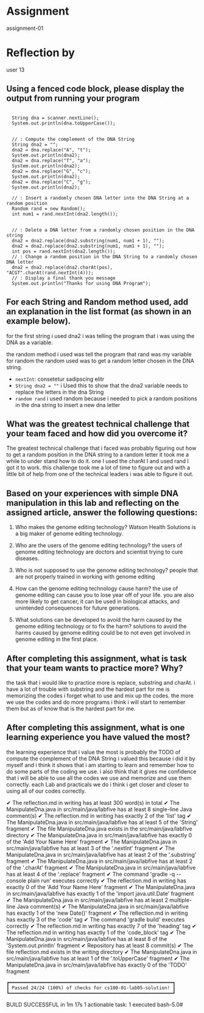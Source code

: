 # Assignment

assignment-01

# Reflection by

user 13

## Using a fenced code block, please display the output from running your program

```

  String dna = scanner.nextLine();
  System.out.println(dna.toUpperCase());


  // : Compute the complement of the DNA String
  String dna2 = "";
  dna2 = dna.replace("A", "t");
  System.out.println(dna2);
  dna2 = dna.replace("T", "a");
  System.out.println(dna2);
  dna2 = dna.replace("G", "c");
  System.out.println(dna2);
  dna2 = dna.replace("C", "g");
  System.out.println(dna2);

  // : Insert a randomly chosen DNA letter into the DNA String at a random position
  Random rand = new Random();
  int num1 = rand.nextInt(dna2.length());


  // : Delete a DNA letter from a randomly chosen position in the DNA string
  dna2 = dna2.replace(dna2.substring(num1, num1 + 1), "");
  dna2 = dna2.replace(dna2.substring(num1, num1 + 1), "");
  int pos = rand.nextInt(dna2.length());
  // : Change a random position in the DNA String to a randomly chosen DNA letter
  dna2 = dna2.replace(dna2.charAt(pos), "ACGT".charAt(rand.nextInt(4)));
  // : Display a final thank you message
  System.out.println("Thanks for using DNA Program");

```

## For each String and Random method used, add an explanation in the list format (as shown in an example below).
for the first string i used dna2 i was telling the program that i was using the DNA as a variable.

the random method i used was tell the program that rand was my variable for random
the random used was to get a random letter chosen in the DNA string.
- `nextInt`: consetetur sadipscing elitr
- `String dna2 = ""` i Used this to show that the dna2 variable needs to replace the letters in the dna String
- `random rand` i used random because i needed to pick a random positions in the dna string to insert a new dna letter


## What was the greatest technical challenge that your team faced and how did you overcome it?
The greatest technical challenge that i faced was probably figuring out how to get a random position in the DNA string to a random letter it took me a while to under stand how to do it. one I used the charAt I and used rand I got it to work. this challenge took me a lot of time to figure out and with a little bit of help from one of the technical leaders i was able to figure it out.


## Based on your experiences with simple DNA manipulation in this lab and reflecting on the assigned article, answer the following questions:

1. Who makes the genome editing technology?
Watson Health Solutions is a big maker of genome editing technology.

2. Who are the users of the genome editing technology?
the users of genome editing technology are doctors and scientist trying to cure diseases.

3. Who is not supposed to use the genome editing technology?
people that are not properly trained in working with genome editing

4. How can the genome editing technology cause harm?
the use of genome editing can cause you to lose year off of your life. you are also more likely to get cancer, it can be used in biological attacks, and unintended consequences for future generations.

5. What solutions can be developed to avoid the harm caused by the genome editing technology or to fix the harm?
solutions to avoid the harms caused by genome editing could be to not even get involved in genome editing in the first place.


## After completing this assignment, what is task that your team wants to practice more? Why?
the task that i would like to practice more is replace, substring and charAt. i have a lot of trouble with substring and the hardest part for me is memorizing the codes i forget what to use and mix up the codes. the more we use the codes and do more programs i think i will start to remember them but as of know that is the hardest part for me.



## After completing this assignment, what is one learning experience you have valued the most?
the learning experience that i value the most is probably the TODO of compute the  complement of the DNA String i valued this because i did it by myself and i think it shows that i am starting to learn and remember how to do some parts of the coding we use. i also think that it gives me confidence that i will be able to use all the codes we use and memorize and use them correctly. each Lab and practicals we do i think i get closer and closer to using  all of our codes correctly.




✔  The reflection.md in writing has at least 300 word(s) in total
✔  The ManipulateDna.java in src/main/java/labfive has at least 8 single-line Java comment(s)
✔  The reflection.md in writing has exactly 2 of the 'list' tag
✔  The ManipulateDna.java in src/main/java/labfive has at least 5 of the 'String' fragment
✔  The file ManipulateDna.java exists in the src/main/java/labfive directory
✔  The ManipulateDna.java in src/main/java/labfive has exactly 0 of the 'Add Your Name Here' fragment
✔  The ManipulateDna.java in src/main/java/labfive has at least 3 of the '.nextInt' fragment
✔  The ManipulateDna.java in src/main/java/labfive has at least 2 of the '.substring' fragment
✔  The ManipulateDna.java in src/main/java/labfive has at least 2 of the '.charAt' fragment
✔  The ManipulateDna.java in src/main/java/labfive has at least 4 of the '.replace' fragment
✔  The command 'gradle -q --console plain run' executes correctly
✔  The reflection.md in writing has exactly 0 of the 'Add Your Name Here' fragment
✔  The ManipulateDna.java in src/main/java/labfive has exactly 1 of the 'import java.util.Date' fragment
✔  The ManipulateDna.java in src/main/java/labfive has at least 2 multiple-line Java comment(s)
✔  The ManipulateDna.java in src/main/java/labfive has exactly 1 of the 'new Date()' fragment
✔  The reflection.md in writing has exactly 3 of the 'code' tag
✔  The command 'gradle build' executes correctly
✔  The reflection.md in writing has exactly 7 of the 'heading' tag
✔  The reflection.md in writing has exactly 1 of the 'code_block' tag
✔  The ManipulateDna.java in src/main/java/labfive has at least 8 of the 'System.out.println' fragment
✔  Repository has at least 8 commit(s)
✔  The file reflection.md exists in the writing directory
✔  The ManipulateDna.java in src/main/java/labfive has at least 1 of the '.toUpperCase' fragment
✔  The ManipulateDna.java in src/main/java/labfive has exactly 0 of the 'TODO' fragment


	┏━━━━━━━━━━━━━━━━━━━━━━━━━━━━━━━━━━━━━━━━━━━━━━━━━━━━━━━━━━━━┓
	┃ Passed 24/24 (100%) of checks for cs100-01-lab05-solution! ┃
	┗━━━━━━━━━━━━━━━━━━━━━━━━━━━━━━━━━━━━━━━━━━━━━━━━━━━━━━━━━━━━┛


BUILD SUCCESSFUL in 1m 17s
1 actionable task: 1 executed
bash-5.0#
